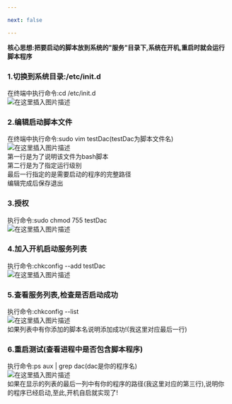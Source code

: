 ```yaml
---

next: false

---
```




<BlogInfo id="1061" title="Linux下设置脚本开机自启" author="白日梦想猿" pv=0 read_times=0 pre_cost_time="51" category="杂谈" tag_list="['开机自启', '              Linux']" create_time="2021.08.18 10:42:55.608506" update_time="2021.08.18 10:42:55" />

**核心思想:把要启动的脚本放到系统的"服务"目录下,系统在开机,重启时就会运行脚本程序**

### 1.切换到系统目录:/etc/init.d

在终端中执行命令:cd /etc/init.d  
![在这里插入图片描述](https://img-blog.csdnimg.cn/6921f6c21e94460ea06fd1d8d6493bd0.png)

### 2.编辑启动脚本文件

在终端中执行命令:sudo vim testDac(testDac为脚本文件名)  
![在这里插入图片描述](https://img-blog.csdnimg.cn/197dd7addd77482dbafdb042bd74dfa9.png)  
第一行是为了说明该文件为bash脚本  
第二行是为了指定运行级别  
最后一行指定的是需要启动的程序的完整路径  
编辑完成后保存退出

### 3.授权

执行命令:sudo chmod 755 testDac  
![在这里插入图片描述](https://img-blog.csdnimg.cn/35100e8e2b004f2b9c845d43e5ace7a3.png)

### 4.加入开机启动服务列表

执行命令:chkconfig --add testDac  
![在这里插入图片描述](https://img-blog.csdnimg.cn/60df612cca6c4419aefb3fb7e1b16eb5.png)

### 5.查看服务列表,检查是否启动成功

执行命令:chkconfig --list  
![在这里插入图片描述](https://img-blog.csdnimg.cn/11123801d0cb44f2b558e9fa3858fc83.png?x-oss-process=image/watermark,type_ZmFuZ3poZW5naGVpdGk,shadow_10,text_aHR0cHM6Ly9ibG9nLmNzZG4ubmV0L21heF9MTEw=,size_16,color_FFFFFF,t_70)  
如果列表中有你添加的脚本名说明添加成功!(我这里对应最后一行)

### 6.重启测试(查看进程中是否包含脚本程序)

执行命令:ps aux | grep dac(dac是你的程序名)  
![在这里插入图片描述](https://img-blog.csdnimg.cn/e4d4d672909c4fd78d2160f4892c67af.png)  
如果在显示的列表的最后一列中有你的程序的路径(我这里对应的第三行),说明你的程序已经启动,至此,开机自启就实现了!

  


<ActionBox />
